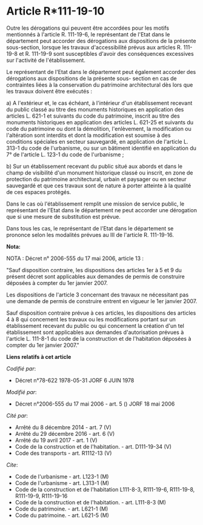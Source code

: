 # Article R*111-19-10

Outre les dérogations qui peuvent être accordées pour les motifs mentionnés à l'article R. 111-19-6, le représentant de
l'Etat dans le département peut accorder des dérogations aux dispositions de la présente sous-section, lorsque les travaux
d'accessibilité prévus aux articles R. 111-19-8 et R. 111-19-9 sont susceptibles d'avoir des conséquences excessives sur
l'activité de l'établissement.

Le représentant de l'Etat dans le département peut également accorder des dérogations aux dispositions de la présente sous-
section en cas de contraintes liées à la conservation du patrimoine architectural dès lors que les travaux doivent être
exécutés :

a) A l'extérieur et, le cas échéant, à l'intérieur d'un établissement recevant du public classé au titre des monuments
historiques en application des articles L. 621-1 et suivants du code du patrimoine, inscrit au titre des monuments
historiques en application des articles L. 621-25 et suivants du code du patrimoine ou dont la démolition, l'enlèvement, la
modification ou l'altération sont interdits et dont la modification est soumise à des conditions spéciales en secteur
sauvegardé, en application de l'article L. 313-1 du code de l'urbanisme, ou sur un bâtiment identifié en application du 7° de
l'article L. 123-1 du code de l'urbanisme ;

b) Sur un établissement recevant du public situé aux abords et dans le champ de visibilité d'un monument historique classé ou
inscrit, en zone de protection du patrimoine architectural, urbain et paysager ou en secteur sauvegardé et que ces travaux
sont de nature à porter atteinte à la qualité de ces espaces protégés.

Dans le cas où l'établissement remplit une mission de service public, le représentant de l'Etat dans le département ne peut
accorder une dérogation que si une mesure de substitution est prévue.

Dans tous les cas, le représentant de l'Etat dans le département se prononce selon les modalités prévues au III de l'article
R. 111-19-16.

**Nota:**

NOTA : Décret n° 2006-555 du 17 mai 2006, article 13 :

"Sauf disposition contraire, les dispositions des articles 1er à 5 et 9 du présent décret sont applicables aux demandes de
permis de construire déposées à compter du 1er janvier 2007.

Les dispositions de l'article 3 concernant des travaux ne nécessitant pas une demande de permis de construire entrent en
vigueur le 1er janvier 2007.

Sauf disposition contraire prévue à ces articles, les dispositions des articles 4 à 8 qui concernent les travaux ou les
modifications portant sur un établissement recevant du public ou qui concernent la création d'un tel établissement sont
applicables aux demandes d'autorisation prévues à l'article L. 111-8-1 du code de la construction et de l'habitation déposées
à compter du 1er janvier 2007."

**Liens relatifs à cet article**

_Codifié par_:

  - Décret n°78-622 1978-05-31 JORF 6 JUIN 1978

_Modifié par_:

  - Décret n°2006-555 du 17 mai 2006 - art. 5 () JORF 18 mai 2006

_Cité par_:

  - Arrêté du 8 décembre 2014 - art. 7 (V)
  - Arrêté du 29 décembre 2016 - art. 6 (V)
  - Arrêté du 19 avril 2017 - art. 1 (V)
  - Code de la construction et de l'habitation. - art. D111-19-34 (V)
  - Code des transports - art. R1112-13 (V)

_Cite_:

  - Code de l'urbanisme - art. L123-1 (M)
  - Code de l'urbanisme - art. L313-1 (M)
  - Code de la construction et de l'habitation L111-8-3, R111-19-6, R111-19-8, R111-19-9, R111-19-16
  - Code de la construction et de l'habitation. - art. L111-8-3 (M)
  - Code du patrimoine. - art. L621-1 (M)
  - Code du patrimoine. - art. L621-5 (M)
